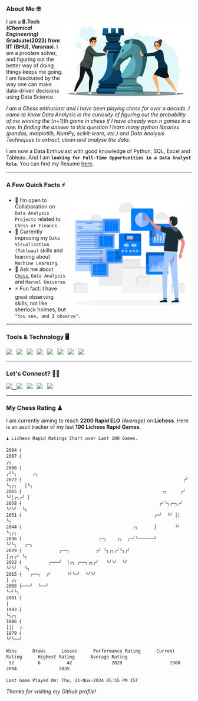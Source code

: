 ### About Me 🤓
<img align="right" alt="Coding" width="350" src="https://github.com/Laxman-Lakhan/Laxman-Lakhan/blob/master/Assets/Chess_Vector.jpg">   

I am a **B.Tech** _**(Chemical Engineering)**_ **Graduate(2022) from IIT (BHU), Varanasi**. I am a problem solver, and figuring out the better way of doing things keeps me going. I am fascinated by the way one can make data-driven decisions using Data Science. 

_I am a Chess enthusiast and I have been playing chess for over a decade. I came to know Data Analysis in the curiosity of figuring out the probability of me winning the (n+1)th game in chess if I have already won n games in a row. In finding the answer to this question I learn many python libraries (pandas, matplotlib, NumPy, scikit-learn, etc.) and Data Analysis Techniques to extract, clean and analyse the data._

I am now a Data Enthusiast with good knowledge of Python, SQL, Excel and Tableau. And I am **`looking for Full-Time Opportunities in a Data Analyst Role`**. You can find my Resume
 [here](https://drive.google.com/file/d/1UIOoogRLj5eGQFQBkuvMmTISZVdl2Ok7/view?usp=sharing).


---

### A Few Quick Facts ⚡️
<img align="right" alt="Coding" width="340" src="https://github.com/Laxman-Lakhan/Laxman-Lakhan/blob/master/Assets/Data_Vector.jpg">   

- 🤝 I’m open to Collaboration on `Data Analysis Projects` related to `Chess or Finance`.
- 📖 Currently improving my `Data Visualisation (Tableau)` skills and learning about `Machine Learning`.
- 💬 Ask me about [`Chess`](https://lichess.org/@/YourKingIsInDanger), `Data Analysis` and `Marvel Universe`.
- ⚡️ Fun fact: I have great observing skills, not like sherlock holmes, but `"You see, and I observe"`.

---
### Tools & Technology 🖥

<img src="https://img.shields.io/badge/Python-white?logo=Python&logoColor=ColorName&style=ShieldStyle" /> &nbsp;
<img src="https://img.shields.io/badge/MySQL-white?logo=MySQL&logoColor=ColorName&style=ShieldStyle" /> &nbsp;
<img src="https://img.shields.io/badge/Tableau-white?logo=Tableau&logoColor=ColorName&style=ShieldStyle" /> &nbsp;
<img src="https://img.shields.io/badge/Excel-white?logo=Microsoft+Excel&logoColor=196F3D&style=ShieldStyle" /> &nbsp;
<img src="https://img.shields.io/badge/Jupyter-white?logo=Jupyter&logoColor=ColorName&style=ShieldStyle" /> &nbsp;
<img src="https://img.shields.io/badge/pandas-white?logo=Pandas&logoColor=000080&style=ShieldStyle" /> &nbsp;
<img src="https://img.shields.io/badge/numpy-white?logo=Numpy&logoColor=85C1E9&style=ShieldStyle" /> &nbsp;
<img src="https://img.shields.io/badge/scikit learn-white?logo=Scikit+Learn&logoColor=ColorName&style=ShieldStyle" /> &nbsp;



---

### Let's Connect? 🫳🏻

<a href="mailto:laxmansingh.lakhan@gmail.com"> <img src="https://img.icons8.com/fluent/48/000000/gmail.png" width="3.5%"/> &nbsp;
[<img src="https://img.icons8.com/color/48/000000/linkedin.png" width="3.5%"/>](https://www.linkedin.com/in/laxman-lakhan/)  &nbsp;
[<img src="https://img.icons8.com/fluent/48/000000/facebook-new.png" width="3.5%"/>](https://www.facebook.com/s.laxmanlakhan/)  &nbsp;
[<img src="https://img.icons8.com/fluent/48/000000/instagram-new.png" width="3.5%"/>](https://www.instagram.com/laxman.lakhan/)  &nbsp;
[<img src="https://img.icons8.com/color/48/000000/twitter.png" width="3.5%"/>](https://twitter.com/laxman__lakhan)  &nbsp;

 ---
  
### My Chess Rating ♟
  
I am currently aiming to reach **2200 Rapid ELO** *(Average)* on **Lichess**. Here is an ascii tracker of my last **100 Lichess Rapid Games**.

  ```
  ♟︎ 𝙻𝚒𝚌𝚑𝚎𝚜𝚜 Rapid 𝚁𝚊𝚝𝚒𝚗𝚐𝚜 𝙲𝚑𝚊𝚛𝚝 𝚘𝚟𝚎𝚛 𝙻𝚊𝚜𝚝 𝟷00 𝙶𝚊𝚖𝚎𝚜.
  
2094 ┤
2087 ┤                                                               ╭╮
2080 ┤                                                              ╭╯╰╮      ╭╮
2072 ┤                                                             ╭╯  ╰╮╭╮   │╰╮
2065 ┤                                                     ╭╮     ╭╯    ╰╯│╭╮╭╯ │
2058 ┤                                                    ╭╯╰╮╭─╮╭╯       ╰╯╰╯  ╰╮
2051 ┤                                                  ╭─╯  ╰╯ ││               ╰╮
2044 ┤                                          ╭╮      │       ╰╯                ╰╮╭╮
2036 ┤                             ╭─╮    ╭╮  ╭─╯╰──────╯                          ╰╯╰╮   ╭─╮
2029 ┤              ╭──╮          ╭╯ ╰╮╭╮╭╯╰╮╭╯                                       │╭╮╭╯ ╰╮
2022 ┤          ╭───╯  │╭╮ ╭──╮╭╮╭╯   ╰╯╰╯  ╰╯                                        ╰╯╰╯   ╰╮
2015 ┤   ╭──╮  ╭╯      ╰╯╰─╯  ╰╯╰╯                                                            │ ╭╮
2008 ┼───╯  ╰──╯                                                                              ╰─╯╰╮
2001 ┤                                                                                            │
1993 ┤                                                                                            ╰╮╭╮
1986 ┤                                                                                             │││  ╭
1979 ┤                                                                                             ╰╯╰──╯ 

Wins      Draws      Losses      Performance Rating      Current Rating      Highest Rating      Average Rating
   52         6          42               2020                  1988                2094                2035     

Last Game Played On: Thu, 21-Nov-2024 05:55 PM IST
  ```
  
  
*Thanks for visiting my Github profile!*
